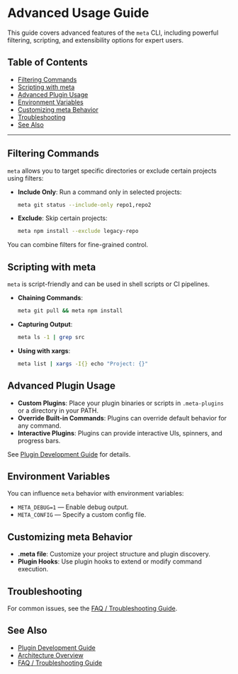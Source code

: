 # Advanced Usage Guide

This guide covers advanced features of the `meta` CLI, including powerful filtering, scripting, and extensibility options for expert users.

## Table of Contents

- [Filtering Commands](#filtering-commands)
- [Scripting with meta](#scripting-with-meta)
- [Advanced Plugin Usage](#advanced-plugin-usage)
- [Environment Variables](#environment-variables)
- [Customizing meta Behavior](#customizing-meta-behavior)
- [Troubleshooting](#troubleshooting)
- [See Also](#see-also)

---

## Filtering Commands

`meta` allows you to target specific directories or exclude certain projects using filters:

- **Include Only**:
  Run a command only in selected projects:
  ```bash
  meta git status --include-only repo1,repo2
  ```
- **Exclude**:
  Skip certain projects:
  ```bash
  meta npm install --exclude legacy-repo
  ```

You can combine filters for fine-grained control.

## Scripting with meta

`meta` is script-friendly and can be used in shell scripts or CI pipelines.

- **Chaining Commands**:
  ```bash
  meta git pull && meta npm install
  ```
- **Capturing Output**:
  ```bash
  meta ls -1 | grep src
  ```
- **Using with xargs**:
  ```bash
  meta list | xargs -I{} echo "Project: {}"
  ```

## Advanced Plugin Usage

- **Custom Plugins**:
  Place your plugin binaries or scripts in `.meta-plugins` or a directory in your PATH.
- **Override Built-in Commands**:
  Plugins can override default behavior for any command.
- **Interactive Plugins**:
  Plugins can provide interactive UIs, spinners, and progress bars.

See [Plugin Development Guide](plugin_development.md) for details.

## Environment Variables

You can influence `meta` behavior with environment variables:

- `META_DEBUG=1` — Enable debug output.
- `META_CONFIG` — Specify a custom config file.

## Customizing meta Behavior

- **.meta file**:
  Customize your project structure and plugin discovery.
- **Plugin Hooks**:
  Use plugin hooks to extend or modify command execution.

## Troubleshooting

For common issues, see the [FAQ / Troubleshooting Guide](faq_troubleshooting.md).

## See Also

- [Plugin Development Guide](plugin_development.md)
- [Architecture Overview](architecture_overview.md)
- [FAQ / Troubleshooting Guide](faq_troubleshooting.md)